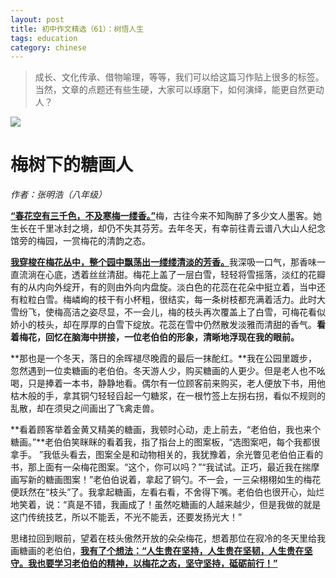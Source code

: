 ```yaml
---
layout: post
title: 初中作文精选（61）：树悟人生
tags: education
category: chinese
---
```


> 成长、文化传承、借物喻理，等等，我们可以给这篇习作贴上很多的标签。当然，文章的点题还有些生硬，大家可以琢磨下，如何演绎，能更自然更动人？

![](https://crsando.github.io/images/2025-07-17/export_7cf3fc.png)

# 梅树下的糖画人

*作者：张明浩（八年级）*
    
<u>**“春花空有三千色，不及寒梅一缕香。”**</u>梅，古往今来不知陶醉了多少文人墨客。她生长在千里冰封之境，却仍不失其芬芳。去年冬天，有幸前往青云谱八大山人纪念馆旁的梅园，一赏梅花的清韵之态。

<u>**我穿梭在梅花丛中，整个园中飘荡出一缕缕清淡的芳香。**</u>我深吸一口气，那香味一直流淌在心底，透着丝丝清甜。梅花上盖了一层白雪，轻轻将雪摇落，淡红的花瓣有的从内向外绽开，有的则由外向内盘旋。淡白色的花蕊在花朵中挺立着，当中还有粒粒白雪。梅嶙峋的枝干有小杯粗，很结实，每一条树枝都充满着活力。此时大雪纷飞，使梅高洁之姿尽显，不一会儿，梅的枝头再次覆盖上了白雪，可梅花看似娇小的枝头，却在厚厚的白雪下绽放。花蕊在雪中仍然散发淡雅而清甜的香气。**看着梅花，回忆在脑海中拼接，一位老伯伯的形象，清晰地浮现在我的眼前。**
  
**那也是一个冬天，落日的余晖褪尽晚霞的最后一抹酡红。**我在公园里踱步，忽然遇到一位卖糖画的老伯伯。冬天游人少，购买糖画的人更少。但是老人也不吆喝，只是捧着一本书，静静地看。偶尔有一位顾客前来购买，老人便放下书，用他枯木般的手，拿其铜勺轻轻舀起一勺糖浆，在一根竹签上左拐右拐，看似不规则的乱散，却在须臾之间画出了飞禽走兽。

**看着顾客举着金黄又精美的糖画，我顿时心动，走上前去，“老伯伯，我也来个糖画。”**老伯伯笑眯眯的看着我，指了指台上的图案板，“选图案吧，每个我都很拿手。 ”我低头看去，图案全是和动物相关的，我犹豫着，余光瞥见老伯伯正看的书，那上面有一朵梅花图案。“这个，你可以吗？”“我试试。正巧，最近我在揣摩画写新的糖画图案！”老伯伯说着，拿起了铜勺。不一会，一三朵栩栩如生的梅花便跃然在“枝头”了。我拿起糖画，左看右看，不舍得下嘴。老伯伯也很开心，灿烂地笑着，说：“真是不错，我画成了！虽然吃糖画的人越来越少，但是我做的就是这门传统技艺，所以不能丢，不光不能丢，还要发扬光大！”
  
思绪拉回到眼前，望着在枝头傲然开放的朵朵梅花，想着那位在寂冷的冬天里给我画糖画的老伯伯，<u>**我有了个想法：“人生贵在坚持，人生贵在坚韧，人生贵在坚守。我也要学习老伯伯的精神，以梅花之态，坚守坚持，砥砺前行！”**</u>